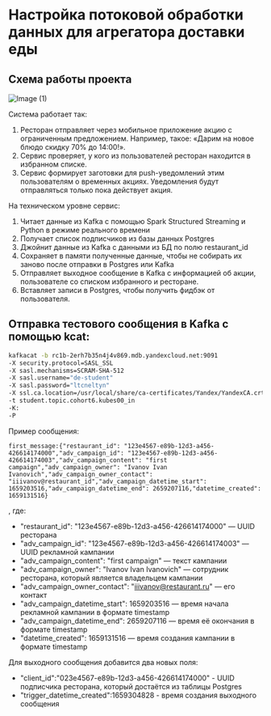 # Настройка потоковой обработки данных для агрегатора доставки еды

## Схема работы проекта
![Image (1)](https://github.com/beslankumykov/portfolio/assets/87646293/0569469c-09b4-42aa-ae95-6ad22f7dd8c0)

Система работает так:
1. Ресторан отправляет через мобильное приложение акцию с ограниченным предложением. Например, такое: «Дарим на новое блюдо скидку 70% до 14:00!».
2. Сервис проверяет, у кого из пользователей ресторан находится в избранном списке.
3. Сервис формирует заготовки для push-уведомлений этим пользователям о временных акциях. Уведомления будут отправляться только пока действует акция.

На техническом уровне сервис:
1. Читает данные из Kafka с помощью Spark Structured Streaming и Python в режиме реального времени
2. Получает список подписчиков из базы данных Postgres
3. Джойнит данные из Kafka с данными из БД по полю restaurant_id
4. Сохраняет в памяти полученные данные, чтобы не собирать их заново после отправки в Postgres или Kafka
5. Отправляет выходное сообщение в Kafka с информацией об акции, пользователе со списком избранного и ресторане.
6. Вставляет записи в Postgres, чтобы получить фидбэк от пользователя.

## Отправка тестового сообщения в Kafka с помощью kcat:
```bash
kafkacat -b rc1b-2erh7b35n4j4v869.mdb.yandexcloud.net:9091
-X security.protocol=SASL_SSL
-X sasl.mechanisms=SCRAM-SHA-512
-X sasl.username="de-student"
-X sasl.password="ltcneltyn"
-X ssl.ca.location=/usr/local/share/ca-certificates/Yandex/YandexCA.crt
-t student.topic.cohort6.kubes00_in
-K:
-P 
```
Пример сообщения:
```
first_message:{"restaurant_id": "123e4567-e89b-12d3-a456-426614174000","adv_campaign_id": "123e4567-e89b-12d3-a456-426614174003","adv_campaign_content": "first campaign","adv_campaign_owner": "Ivanov Ivan Ivanovich","adv_campaign_owner_contact": "iiivanov@restaurant_id","adv_campaign_datetime_start": 1659203516,"adv_campaign_datetime_end": 2659207116,"datetime_created": 1659131516}
```
, где:
- "restaurant_id": "123e4567-e89b-12d3-a456-426614174000" — UUID ресторана
- "adv_campaign_id": "123e4567-e89b-12d3-a456-426614174003" — UUID рекламной кампании
- "adv_campaign_content": "first campaign" — текст кампании
- "adv_campaign_owner": "Ivanov Ivan Ivanovich" — сотрудник ресторана, который является владельцем кампании
- "adv_campaign_owner_contact": "iiivanov@restaurant.ru" — его контакт
- "adv_campaign_datetime_start": 1659203516 — время начала рекламной кампании в формате timestamp
- "adv_campaign_datetime_end": 2659207116 — время её окончания в формате timestamp
- "datetime_created": 1659131516 — время создания кампании в формате timestamp

Для выходного сообщения добавится два новых поля:
- "client_id":"023e4567-e89b-12d3-a456-426614174000" - UUID подписчика ресторана, который достаётся из таблицы Postgres
- "trigger_datetime_created":1659304828 - время создания выходного сообщения
